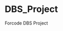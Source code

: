 # DBS_Project
Forcode DBS Project

[arbitrary case-insensitive reference text]: https://forcode.com.tr/
[1]: https://forcode.com.tr/
